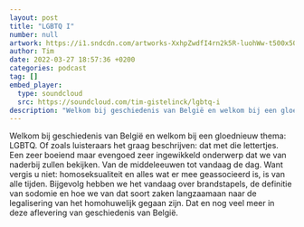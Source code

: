 ```yaml
---
layout: post
title: "LGBTQ I"
number: null
artwork: https://i1.sndcdn.com/artworks-XxhpZwdfI4rn2k5R-luohWw-t500x500.jpg
author: Tim
date: 2022-03-27 18:57:36 +0200
categories: podcast
tag: []
embed_player:
  type: soundcloud
  src: https://soundcloud.com/tim-gistelinck/lgbtq-i
description: "Welkom bij geschiedenis van België en welkom bij een gloednieuw thema: LGBTQ."
---
```

Welkom bij geschiedenis van België en welkom bij een gloednieuw thema: LGBTQ. Of zoals luisteraars het graag beschrijven: dat met die lettertjes. Een zeer boeiend maar evengoed zeer ingewikkeld onderwerp dat we van naderbij zullen bekijken. Van de middeleeuwen tot vandaag de dag. Want vergis u niet: homoseksualiteit en alles wat er mee geassocieerd is, is van alle tijden. Bijgevolg hebben we het vandaag over brandstapels, de definitie van sodomie en hoe we van dat soort zaken langzaamaan naar de legalisering van het homohuwelijk gegaan zijn. Dat en nog veel meer in deze aflevering van geschiedenis van België.